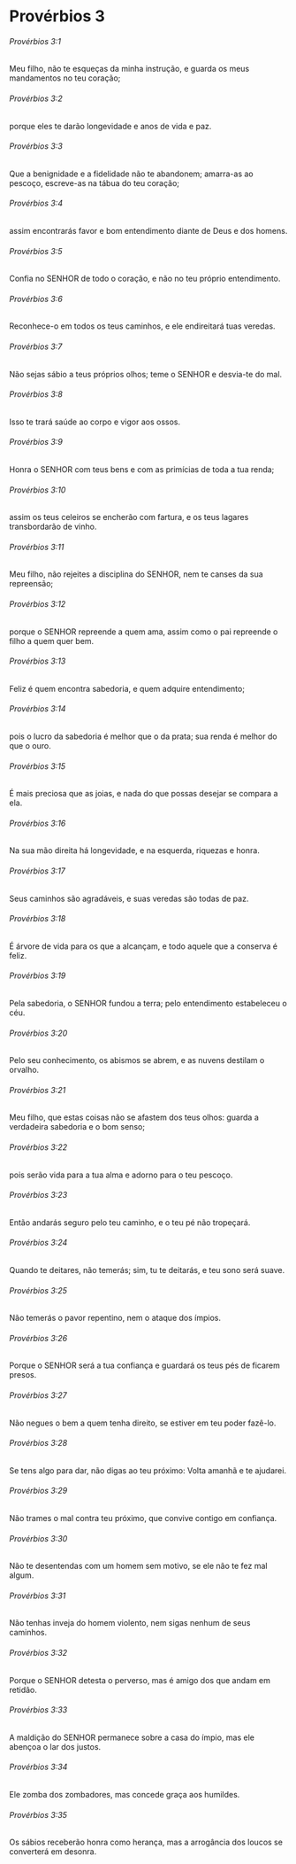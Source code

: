 # Provérbios 3

###### Provérbios 3:1

Meu filho, não te esqueças da minha instrução, e guarda os meus mandamentos no teu coração;

###### Provérbios 3:2

porque eles te darão longevidade e anos de vida e paz.

###### Provérbios 3:3

Que a benignidade e a fidelidade não te abandonem; amarra-as ao pescoço, escreve-as na tábua do teu coração;

###### Provérbios 3:4

assim encontrarás favor e bom entendimento diante de Deus e dos homens.

###### Provérbios 3:5

Confia no SENHOR de todo o coração, e não no teu próprio entendimento.

###### Provérbios 3:6

Reconhece-o em todos os teus caminhos, e ele endireitará tuas veredas.

###### Provérbios 3:7

Não sejas sábio a teus próprios olhos; teme o SENHOR e desvia-te do mal.

###### Provérbios 3:8

Isso te trará saúde ao corpo e vigor aos ossos.

###### Provérbios 3:9

Honra o SENHOR com teus bens e com as primícias de toda a tua renda;

###### Provérbios 3:10

assim os teus celeiros se encherão com fartura, e os teus lagares transbordarão de vinho.

###### Provérbios 3:11

Meu filho, não rejeites a disciplina do SENHOR, nem te canses da sua repreensão;

###### Provérbios 3:12

porque o SENHOR repreende a quem ama, assim como o pai repreende o filho a quem quer bem.

###### Provérbios 3:13

Feliz é quem encontra sabedoria, e quem adquire entendimento;

###### Provérbios 3:14

pois o lucro da sabedoria é melhor que o da prata; sua renda é melhor do que o ouro.

###### Provérbios 3:15

É mais preciosa que as joias, e nada do que possas desejar se compara a ela.

###### Provérbios 3:16

Na sua mão direita há longevidade, e na esquerda, riquezas e honra.

###### Provérbios 3:17

Seus caminhos são agradáveis, e suas veredas são todas de paz.

###### Provérbios 3:18

É árvore de vida para os que a alcançam, e todo aquele que a conserva é feliz.

###### Provérbios 3:19

Pela sabedoria, o SENHOR fundou a terra; pelo entendimento estabeleceu o céu.

###### Provérbios 3:20

Pelo seu conhecimento, os abismos se abrem, e as nuvens destilam o orvalho.

###### Provérbios 3:21

Meu filho, que estas coisas não se afastem dos teus olhos: guarda a verdadeira sabedoria e o bom senso;

###### Provérbios 3:22

pois serão vida para a tua alma e adorno para o teu pescoço.

###### Provérbios 3:23

Então andarás seguro pelo teu caminho, e o teu pé não tropeçará.

###### Provérbios 3:24

Quando te deitares, não temerás; sim, tu te deitarás, e teu sono será suave.

###### Provérbios 3:25

Não temerás o pavor repentino, nem o ataque dos ímpios.

###### Provérbios 3:26

Porque o SENHOR será a tua confiança e guardará os teus pés de ficarem presos.

###### Provérbios 3:27

Não negues o bem a quem tenha direito, se estiver em teu poder fazê-lo.

###### Provérbios 3:28

Se tens algo para dar, não digas ao teu próximo: Volta amanhã e te ajudarei.

###### Provérbios 3:29

Não trames o mal contra teu próximo, que convive contigo em confiança.

###### Provérbios 3:30

Não te desentendas com um homem sem motivo, se ele não te fez mal algum.

###### Provérbios 3:31

Não tenhas inveja do homem violento, nem sigas nenhum de seus caminhos.

###### Provérbios 3:32

Porque o SENHOR detesta o perverso, mas é amigo dos que andam em retidão.

###### Provérbios 3:33

A maldição do SENHOR permanece sobre a casa do ímpio, mas ele abençoa o lar dos justos.

###### Provérbios 3:34

Ele zomba dos zombadores, mas concede graça aos humildes.

###### Provérbios 3:35

Os sábios receberão honra como herança, mas a arrogância dos loucos se converterá em desonra.

